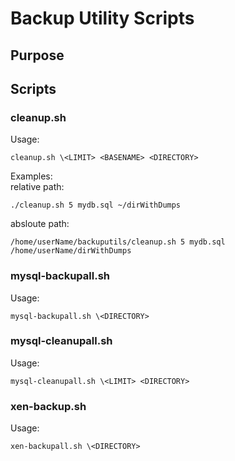 Backup Utility Scripts
======================

Purpose
-------


Scripts
------

### cleanup.sh ###
Usage:<br>
```
cleanup.sh \<LIMIT> <BASENAME> <DIRECTORY>
```
Examples:<br>
relative path: 
```
./cleanup.sh 5 mydb.sql ~/dirWithDumps
```
absloute path:
```
/home/userName/backuputils/cleanup.sh 5 mydb.sql /home/userName/dirWithDumps
```
### mysql-backupall.sh ###
Usage:<br>
```
mysql-backupall.sh \<DIRECTORY>
```

### mysql-cleanupall.sh ###
Usage:<br>
```
mysql-cleanupall.sh \<LIMIT> <DIRECTORY>
```
### xen-backup.sh ###
Usage:<br>
```
xen-backupall.sh \<DIRECTORY>
```

